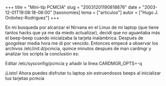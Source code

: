 +++
title = "Mini-tip PCMCIA"
slug = "20031201190818876"
date = "2003-12-01T19:08:18-06:00"
[taxonomies]
tema = ["articulos"]
autor = ["Hugo J. Ordoñez-Rodriguez"]
+++

En mi busqueda por alcanzar el Nirvana en el Linux de mi laptop (que
tiene tantos hacks que ya me da miedo actualizar), decidí que no
aguantaba más el beep-beep cuando inicialzaba la tarjeta inalámbrica.
Después de googolear media hora me di por vencido. Entonces empecé a
observar los archivos /etc/init.d/pcmcia, quince minutos después de man
cardmgr y analizar los scripts la conclusión es:

Editar /etc/sysconfig/pcmcia y añadir la línea CARDMGR_OPTS=-q

¡Listo! Ahora puedes disfrutar tu laptop sin estruendosos beeps al
inicializar tus tarjetas pcmcia

